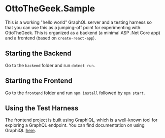 # OttoTheGeek.Sample

This is a working "hello world" GraphQL server and a testing harness so that you can use
this as a jumping-off point for experimenting with OttoTheGeek. This is organized as
a backend (a minimal ASP .Net Core app) and a frontend (based on `create-react-app`).

## Starting the Backend

Go to the `backend` folder and run `dotnet run`.

## Starting the Frontend

Go to the `frontend` folder and run `npm install` followed by `npm start`.


## Using the Test Harness

The frontend project is built using GraphiQL, which is a well-known tool for exploring
a GraphQL endpoint. You can find documentation on using GraphiQL [here](https://www.gatsbyjs.org/docs/running-queries-with-graphiql/).